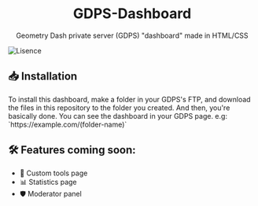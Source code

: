 <h1 align="center">GDPS-Dashboard</h1>
<p align="center">Geometry Dash private server (GDPS) "dashboard" made in HTML/CSS</p>

<img alt="Lisence" align="center" src="https://img.shields.io/badge/Lisence-MIT-gray?style=for-the-badge&labelColor=blue">

<h2>📥 Installation</h2>
To install this dashboard, make a folder in your GDPS's FTP, and download the files in this repository to the folder you created. And then, you're basically done. You can see the dashboard in your GDPS page. e.g: `https://example.com/(folder-name)`

<h2>🛠️ Features coming soon:</h2>
<ul>
  <li>🔨 Custom tools page</li>
  <li>📊 Statistics page</li>
  <li>🛡️ Moderator panel</li>
</ul>